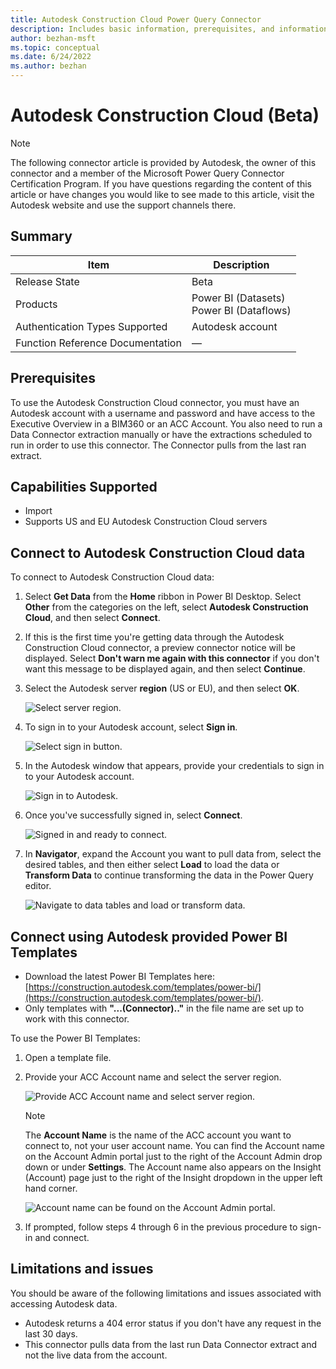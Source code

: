 ```yaml
---
title: Autodesk Construction Cloud Power Query Connector
description: Includes basic information, prerequisites, and information on how to connect to your Autodesk Construction Cloud data, along with a list of known issues and limitations.
author: bezhan-msft
ms.topic: conceptual
ms.date: 6/24/2022
ms.author: bezhan
---
```


# Autodesk Construction Cloud (Beta)

>[!Note]
>The following connector article is provided by Autodesk, the owner of this connector and a member of the Microsoft Power Query Connector Certification Program. If you have questions regarding the content of this article or have changes you would like to see made to this article, visit the Autodesk website and use the support channels there.

## Summary

| Item | Description |
| ---- | ----------- |
| Release State | Beta |
| Products | Power BI (Datasets)<br/>Power BI (Dataflows)  |
| Authentication Types Supported | Autodesk account |
| Function Reference Documentation |&mdash; |

## Prerequisites

To use the Autodesk Construction Cloud connector, you must have an Autodesk account with a username and password and have access to the Executive Overview in a BIM360 or an ACC Account. You also need to run a Data Connector extraction manually or have the extractions scheduled to run in order to use this connector. The Connector pulls from the last ran extract.

## Capabilities Supported

* Import
* Supports US and EU Autodesk Construction Cloud servers

## Connect to Autodesk Construction Cloud data

To connect to Autodesk Construction Cloud data:

1. Select **Get Data** from the **Home** ribbon in Power BI Desktop. Select **Other** from the categories on the left, select **Autodesk Construction Cloud**, and then select **Connect**.

2. If this is the first time you're getting data through the Autodesk Construction Cloud connector, a preview connector notice will be displayed. Select **Don't warn me again with this connector** if you don't want this message to be displayed again, and then select **Continue**.

3. Select the Autodesk server **region** (US or EU), and then select **OK**.
  
   ![Select server region.](./media/autodesk-construction-cloud/acc-region-selection.png)

4. To sign in to your Autodesk account, select **Sign in**.
  
   ![Select sign in button.](./media/autodesk-construction-cloud/acc-sign-in.png)

5. In the Autodesk window that appears, provide your credentials to sign in to your Autodesk account.
  
   ![Sign in to Autodesk.](./media/autodesk-construction-cloud/acc-adsk-login.png)

6. Once you've successfully signed in, select **Connect**.

   ![Signed in and ready to connect.](./media/autodesk-construction-cloud/acc-sign-in-success.png)

7. In **Navigator**, expand the Account you want to pull data from, select the desired tables, and then either select **Load** to load the data or **Transform Data** to continue transforming the data in the Power Query editor.

   ![Navigate to data tables and load or transform data.](./media/autodesk-construction-cloud/acc-table-selection.png)
  
## Connect using Autodesk provided Power BI Templates

* Download the latest Power BI Templates here: [https://construction.autodesk.com/templates/power-bi/](https://construction.autodesk.com/templates/power-bi/).
* Only templates with **"...(Connector).."** in the file name are set up to work with this connector.

To use the Power BI Templates:

1. Open a template file.

2. Provide your ACC Account name and select the server region.

   ![Provide ACC Account name and select server region.](./media/autodesk-construction-cloud/acc-template-prompt.png)

   >[!Note]
   >The **Account Name** is the name of the ACC account you want to connect to, not your user account name. You can find the Account name on the Account Admin portal just to the right of the Account Admin drop down or under **Settings**. The Account name also appears on the Insight (Account) page just to the right of the Insight dropdown in the upper left hand corner.

   ![Account name can be found on the Account Admin portal.](./media/autodesk-construction-cloud/acc-template-account-name.png)

3. If prompted, follow steps 4 through 6 in the previous procedure to sign-in and connect.

## Limitations and issues

You should be aware of the following limitations and issues associated with accessing Autodesk data.

* Autodesk returns a 404 error status if you don't have any request in the last 30 days.
* This connector pulls data from the last run Data Connector extract and not the live data from the account.
